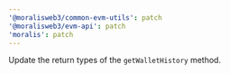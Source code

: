 ```yaml
---
'@moralisweb3/common-evm-utils': patch
'@moralisweb3/evm-api': patch
'moralis': patch
---
```


Update the return types of the `getWalletHistory` method.
